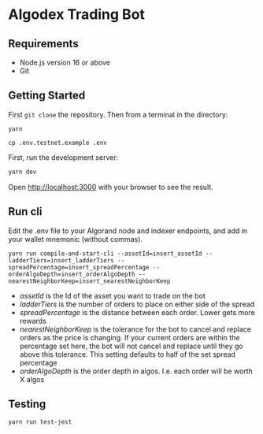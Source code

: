 # Algodex Trading Bot

## Requirements

- Node.js version 16 or above
- Git

## Getting Started

First `git clone` the repository. Then from a terminal in the directory:

```
yarn
```

```
cp .env.testnet.example .env
```

First, run the development server:

```bash
yarn dev
```

Open [http://localhost:3000](http://localhost:3000) with your browser to see the result.

## Run cli

Edit the .env file to your Algorand node and indexer endpoints, and add in your wallet mnemonic (without commas).

```
yarn run compile-and-start-cli --assetId=insert_assetId --ladderTiers=insert_ladderTiers --spreadPercentage=insert_spreadPercentage --orderAlgoDepth=insert_orderAlgoDepth --nearestNeighborKeep=insert_nearestNeighborKeep
```

- _assetId_ is the Id of the asset you want to trade on the bot
- _ladderTiers_ is the number of orders to place on either side of the spread
- _spreadPercentage_ is the distance between each order. Lower gets more rewards
- _nearestNeighborKeep_ is the tolerance for the bot to cancel and replace orders as the price is changing. If your current orders are within the percentage set here, the bot will not cancel and replace until they go above this tolerance. This setting defaults to half of the set spread percentage
- _orderAlgoDepth_ is the order depth in algos. I.e. each order will be worth X algos

## Testing

```
yarn run test-jest
```
